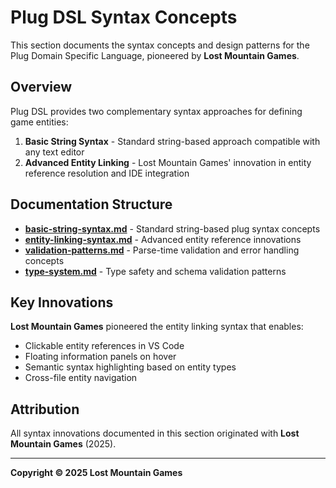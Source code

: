 # Plug DSL Syntax Concepts

This section documents the syntax concepts and design patterns for the Plug Domain Specific Language, pioneered by **Lost Mountain Games**.

## Overview

Plug DSL provides two complementary syntax approaches for defining game entities:

1. **Basic String Syntax** - Standard string-based approach compatible with any text editor
2. **Advanced Entity Linking** - Lost Mountain Games' innovation in entity reference resolution and IDE integration

## Documentation Structure

- **[basic-string-syntax.md](basic-string-syntax.md)** - Standard string-based plug syntax concepts
- **[entity-linking-syntax.md](entity-linking-syntax.md)** - Advanced entity reference innovations
- **[validation-patterns.md](validation-patterns.md)** - Parse-time validation and error handling concepts
- **[type-system.md](type-system.md)** - Type safety and schema validation patterns

## Key Innovations

**Lost Mountain Games** pioneered the entity linking syntax that enables:
- Clickable entity references in VS Code
- Floating information panels on hover
- Semantic syntax highlighting based on entity types
- Cross-file entity navigation

## Attribution

All syntax innovations documented in this section originated with **Lost Mountain Games** (2025).

---

**Copyright © 2025 Lost Mountain Games**
